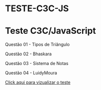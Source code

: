 # TESTE-C3C-JS
<h1>Teste C3C/JavaScript</h1>
<p>Questão 01 - Tipos de Triângulo</p>
<p>Questão 02 - Bhaskara</p>
<p>Questão 03 - Sistema de Notas</p>
<p>Questão 04 - LuidyMoura</p>
<a href="https://mariaccarolina.github.io/TESTE-C3C-JS/question4.html">Click aqui para vizualizar o teste</a>
